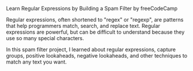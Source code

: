 Learn Regular Expressions by Building a Spam Filter by freeCodeCamp

Regular expressions, often shortened to "regex" or "regexp", are patterns that help programmers match, search, and replace text. Regular expressions are powerful, but can be difficult to understand because they use so many special characters.

In this spam filter project, I learned about regular expressions, capture groups, positive lookaheads, negative lookaheads, and other techniques to match any text you want.
